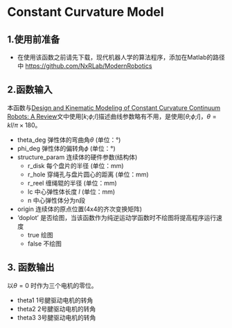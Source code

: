 # Constant Curvature Model
 
## 1.使用前准备
* 在使用该函数之前请先下载，现代机器人学的算法程序，添加在Matlab的路径中 https://github.com/NxRLab/ModernRobotics

## 2.函数输入
本函数与[Design and Kinematic Modeling of Constant Curvature Continuum Robots: A Review](https://doi.org/10.1177/0278364910368147)文中使用[$`k`$;$`\phi`$;$`l`$]描述曲线参数略有不用，是使用[$`\theta`$;$`\phi`$;$`l`$]，$`\theta = kl/\pi\times180`$。

* theta_deg 弹性体的弯曲角$`\theta`$ (单位：°)
* phi_deg 弹性体的偏转角$`\phi`$ (单位：°)
* structure_param 连续体的硬件参数(结构体)
    * r_disk 每个盘片的半径 (单位：mm)
    * r_hole 穿绳孔与盘片圆心的距离 (单位：mm)
    * r_reel 缠绳辊的半径 (单位：mm)
    * lc 中心弹性体长度 $`l`$ (单位：mm)
    * n 中心弹性体分为n段
* origin 连续体的原点位置(4x4的齐次变换矩阵)
* ‘doplot’ 是否绘图，当该函数作为纯逆运动学函数时不绘图将提高程序运行速度
    * true 绘图
    * false 不绘图

## 3. 函数输出
以$`\theta = 0`$ 时作为三个电机的零位。
* theta1 1号腱驱动电机的转角
* theta2 2号腱驱动电机的转角
* theta3 3号腱驱动电机的转角
